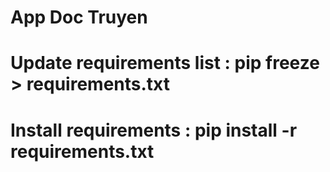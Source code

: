 # App Doc Truyen
 # Update requirements list : pip freeze > requirements.txt
 # Install requirements     : pip install -r requirements.txt 
